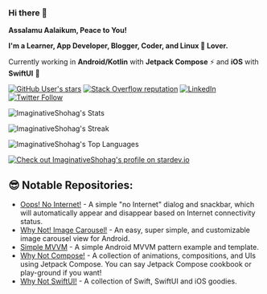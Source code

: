 ### Hi there 👋

**Assalamu Aalaikum, Peace to You!**

**I'm a Learner, App Developer, Blogger, Coder, and Linux 🐧 Lover.**

Currently working in **Android/Kotlin** with **Jetpack Compose** ⚡ and **iOS** with **SwiftUI** 🚀

[![GitHub User's stars](https://img.shields.io/github/stars/ImaginativeShohag?label=github%20stars)](https://github.com/ImaginativeShohag)
[![Stack Overflow reputation](https://img.shields.io/stackexchange/stackoverflow/r/2263329)](https://stackoverflow.com/users/2263329)
[![LinkedIn](https://img.shields.io/badge/LinkedIn-0077B5?logo=linkedin)](https://www.linkedin.com/in/MahmudulHasanShohag/)
[![Twitter Follow](https://img.shields.io/twitter/follow/shohag_iw)](https://twitter.com/shohag_iw)

![ImaginativeShohag's Stats](https://github-readme-stats.vercel.app/api?username=ImaginativeShohag&theme=vue-dark&show_icons=true&hide_border=true&count_private=true)

![ImaginativeShohag's Streak](https://github-readme-streak-stats.herokuapp.com/?user=ImaginativeShohag&theme=vue-dark&hide_border=true)

![ImaginativeShohag's Top Languages](https://github-readme-stats.vercel.app/api/top-langs/?username=ImaginativeShohag&theme=vue-dark&show_icons=true&hide_border=true&layout=compact)

[![Check out ImaginativeShohag's profile on stardev.io](https://stardev.io/developers/ImaginativeShohag/badge/languages/global.svg)](https://stardev.io/developers/ImaginativeShohag)

## 😎 Notable Repositories:

- [Oops! No Internet!](https://github.com/ImaginativeShohag/Oops-No-Internet) - A simple "no Internet" dialog and snackbar, which will automatically appear and disappear based on Internet connectivity status.
- [Why Not! Image Carousel!](https://github.com/ImaginativeShohag/Why-Not-Image-Carousel) - An easy, super simple, and customizable image carousel view for Android.
- [Simple MVVM](https://github.com/ImaginativeShohag/Simple-MVVM) - A simple Android MVVM pattern example and template.
- [Why Not Compose!](https://github.com/ImaginativeShohag/Why-Not-Compose) - A collection of animations, compositions, and UIs using Jetpack Compose. You can say Jetpack Compose cookbook or play-ground if you want!
- [Why Not SwiftUI!](https://github.com/ImaginativeShohag/Why-Not-SwiftUI) - A collection of Swift, SwiftUI and iOS goodies.
